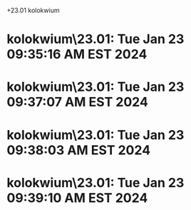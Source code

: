 +23.01 kolokwium
# kolokwium\23.01:  Tue Jan 23 09:35:16 AM EST 2024
# kolokwium\23.01:  Tue Jan 23 09:37:07 AM EST 2024
# kolokwium\23.01:  Tue Jan 23 09:38:03 AM EST 2024
# kolokwium\23.01:  Tue Jan 23 09:39:10 AM EST 2024
